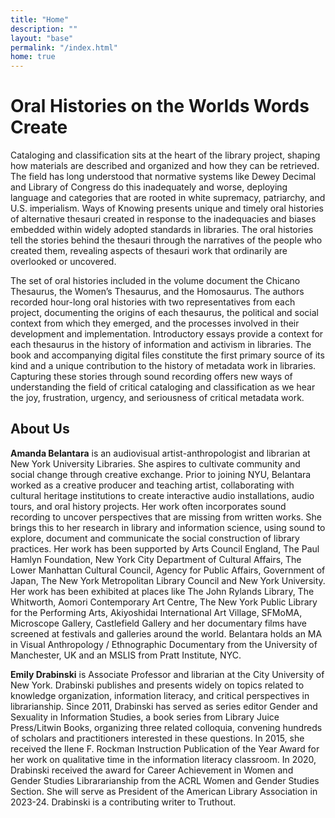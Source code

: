 ```yaml
---
title: "Home"
description: ""
layout: "base"
permalink: "/index.html"
home: true
---
```


<h1 class="max-w-xl text-3xl uppercase py-6">Oral Histories on the Worlds Words Create</h1>
<p class="mb-6">
  Cataloging and classification sits at the heart of the library project, shaping how materials are described and organized and how they can be retrieved. The field has long understood that normative systems like Dewey Decimal and Library of Congress do this inadequately and worse, deploying language and categories that are rooted in white supremacy, patriarchy, and U.S. imperialism. Ways of Knowing presents unique and timely oral histories of alternative thesauri created in response to the inadequacies and biases embedded within widely adopted standards in libraries. The oral histories tell the stories behind the thesauri through the narratives of the people who created them, revealing aspects of thesauri work that ordinarily are overlooked or uncovered.
</p>
<p class="mb-6">
  The set of oral histories included in the volume document the Chicano Thesaurus, the Women’s Thesaurus, and the Homosaurus. The authors recorded hour-long oral histories with two representatives from each project, documenting the origins of each thesaurus, the political and social context from which they emerged, and the processes involved in their development and implementation. Introductory essays provide a context for each thesaurus in the history of information and activism in libraries. The book and accompanying digital files constitute the first primary source of its kind and a unique contribution to the history of metadata work in libraries. Capturing these stories through sound recording offers new ways of understanding the field of critical cataloging and classification as we hear the joy, frustration, urgency, and seriousness of critical metadata work.
</p>
<h2 class="max-w-xl opacity-80 text-xl uppercase py-4">About Us</h2>

<p class="mb-6">
  <b>Amanda Belantara</b> is an audiovisual artist-anthropologist and librarian at New York University Libraries. She aspires to cultivate community and social change through creative exchange. Prior to joining NYU, Belantara worked as a creative producer and teaching artist, collaborating with cultural heritage institutions to create interactive audio installations, audio tours, and oral history projects. Her work often incorporates sound recording to uncover perspectives that are missing from written works. She brings this to her research in library and information science, using sound to explore, document and communicate the social construction of library practices. Her work has been supported by Arts Council England, The Paul Hamlyn Foundation, New York City Department of Cultural Affairs, The Lower Manhattan Cultural Council, Agency for Public Affairs, Government of Japan, The New York Metropolitan Library Council and New York University. Her work has been exhibited at places like The John Rylands Library, The Whitworth, Aomori Contemporary Art Centre, The New York Public Library for the Performing Arts, Akiyoshidai International Art Village, SFMoMA, Microscope Gallery, Castlefield Gallery and her documentary films have screened at festivals and galleries around the world. Belantara holds an MA in Visual Anthropology / Ethnographic Documentary from the University of Manchester, UK and an MSLIS from Pratt Institute, NYC.
</p>

<p class="mb-6">
  <b>Emily Drabinski</b> is Associate Professor and librarian at the City University of New York. Drabinski publishes and presents widely on topics related to knowledge organization, information literacy, and critical perspectives in librarianship. Since 2011, Drabinski has served as series editor Gender and Sexuality in Information Studies, a book series from Library Juice Press/Litwin Books, organizing three related colloquia, convening hundreds of scholars and practitioners interested in these questions. In 2015, she received the Ilene F. Rockman Instruction Publication of the Year Award for her work on qualitative time in the information literacy classroom. In 2020, Drabinski received the award for Career Achievement in Women and Gender Studies Librararianship from the ACRL Women and Gender Studies Section. She will serve as President of the American Library Association in 2023-24. Drabinski is a contributing writer to Truthout.
</p>




